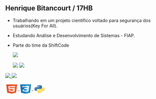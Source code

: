 ## Henrique Bitancourt / 17HB

- Trabalhando em um projeto cientifico voltado para segurança dos usuários(Key For All).
- Estudando Análise e Desenvolvimento de Sistemas - FIAP.
- Parte do time da ShiftCode <div>
  <a href="https://www.github.com/17hb">
    <a href = "https://github.com/ShiftCode5"><img height="180em" src="https://avatars.githubusercontent.com/u/90482873?v=4"/>

  
  <div> 
  
  <a href="http://www.linkedin.com/in/henrique-bitancourt-969819145" target="_blank"><img src="https://img.shields.io/badge/LinkedIn-0077B5?style=for-the-badge&logo=linkedin&logoColor=white" target="_blank"></a> 
  <a href = "mailto:henrique.bitancourt@gmail.com"><img src="https://img.shields.io/badge/-Gmail-%23333?style=for-the-badge&logo=gmail&logoColor=white" target="_blank"></a>
  
 
</div>

 <div>
  <a href="https://www.github.com/17hb">
  <img height="180em" src="https://github-readme-stats.vercel.app/api/top-langs/?username=17hb&layout=compact&langs_count=7&theme=tokyonight"/>
  <img height="180em" src="https://github-readme-stats.vercel.app/api?username=17hb&show_icons=true&theme=tokyonight&include_all_commits=true&count_private=true"/>
   
  
</div>
  
 <div style="display: inline_block"><br>
  <!--<img align="center" alt="Rafa-Js" height="30" width="40" src="https://raw.githubusercontent.com/devicons/devicon/master/icons/javascript/javascript-plain.svg">-->
  <img align="center" alt="17hb-HTML" height="30" width="40" src="https://raw.githubusercontent.com/devicons/devicon/master/icons/html5/html5-original.svg">
  <img align="center" alt="17hb-CSS" height="30" width="40" src="https://raw.githubusercontent.com/devicons/devicon/master/icons/css3/css3-original.svg">
  <img align="center" alt="17hb-Python" height="30" width="40" src="https://raw.githubusercontent.com/devicons/devicon/master/icons/python/python-original.svg">
  
 </div>
  
 ##
